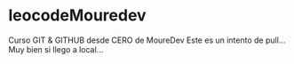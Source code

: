 # leocodeMouredev
Curso GIT &amp; GITHUB desde CERO de MoureDev
Este es un intento de pull...
Muy bien si llego a local...